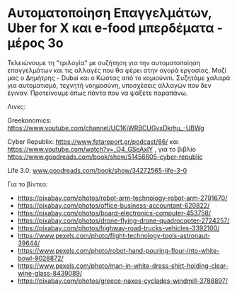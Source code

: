 # Αυτοματοποίηση Επαγγελμάτων, Uber for X και e-food μπερδέματα - μέρος 3ο

Τελειώνουμε τη "τριλογία" με συζήτηση για την αυτοματοποίηση επαγγελμάτων και τις αλλαγές που θα φέρει στην αγορά εργασίας. Μαζί μας ο Δημήτρης - Dubai και ο Κώστας από το κομιούνιτι. Συζητάμε χαλαρά για αυτοματισμό, τεχνητή νοημοσύνη, υποσχέσεις αλλαγών που δεν έγιναν. Προτείνουμε όπως πάντα που να ψάξετε παραπάνω.

Λινκς:

Greekonomics: https://www.youtube.com/channel/UC1KjWRBCUGvxDkrhu_-UBWg

Cyber Republix: https://www.fetareport.gr/podcast/86/ και https://www.youtube.com/watch?v=_O4_GSeAxlY , για το βιβλίο https://www.goodreads.com/book/show/51456605-cyber-republic

Life 3.0: www.goodreads.com/book/show/34272565-life-3-0

Για το βίντεο:

* https://pixabay.com/photos/robot-arm-technology-robot-arm-2791670/
* https://pixabay.com/photos/office-business-accountant-620822/
* https://pixabay.com/photos/board-electronics-computer-453758/
* https://pixabay.com/photos/drone-flying-drone-quadrocopter-2724257/
* https://pixabay.com/photos/highway-road-trucks-vehicles-3392100/
* https://www.pexels.com/photo/flight-technology-tools-astronaut-39644/
* https://www.pexels.com/photo/robot-hand-pouring-flour-into-white-bowl-9028872/
* https://www.pexels.com/photo/man-in-white-dress-shirt-holding-clear-wine-glass-8439089/
* https://pixabay.com/photos/greece-naxos-cyclades-windmill-3788897/
